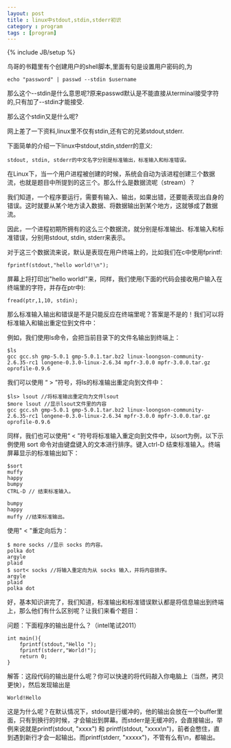 ```yaml
---
layout: post
title : linux中stdout,stdin,stderr初识
category : program
tags : [program]
---
```

{% include JB/setup %}

鸟哥的书籍里有个创建用户的shell脚本,里面有句是设置用户密码的,为

	echo "password" | passwd --stdin $username

那么这个--stdin是什么意思呢?原来passwd默认是不能直接从terminal接受字符的,只有加了--stdin才能接受.

那么这个stdin又是什么呢?

网上差了一下资料,linux里不仅有stdin,还有它的兄弟stdout,stderr.

下面简单的介绍一下linux中stdout,stdin,stderr的意义:

	stdout, stdin, stderr的中文名字分别是标准输出，标准输入和标准错误。

在Linux下，当一个用户进程被创建的时候，系统会自动为该进程创建三个数据流，也就是题目中所提到的这三个。那么什么是数据流呢（stream）？

我们知道，一个程序要运行，需要有输入、输出，如果出错，还要能表现出自身的错误。这时就要从某个地方读入数据、将数据输出到某个地方，这就够成了数据流。

因此，一个进程初期所拥有的这么三个数据流，就分别是标准输出、标准输入和标准错误，分别用stdout, stdin, stderr来表示。

对于这三个数据流来说，默认是表现在用户终端上的，比如我们在c中使用fprintf:

	fprintf(stdout,"hello world!\n");

屏幕上将打印出"hello world!"来，同样，我们使用(下面的代码会接收用户输入在终端里的字符，并存在ptr中):

	fread(ptr,1,10, stdin);

那么标准输入输出和错误是不是只能反应在终端里呢？答案是不是的！我们可以将标准输入和输出重定位到文件中：

例如，我们使用ls命令，会把当前目录下的文件名输出到终端上：

	$ls
	gcc gcc.sh gmp-5.0.1 gmp-5.0.1.tar.bz2 linux-loongson-community-2.6.35-rc1 longene-0.3.0-linux-2.6.34 mpfr-3.0.0 mpfr-3.0.0.tar.gz oprofile-0.9.6

我们可以使用 “ > ”符号，将ls的标准输出重定向到文件中：

	$ls> lsout //将标准输出重定向为文件lsout
	$more lsout //显示lsout文件里的内容
	gcc gcc.sh gmp-5.0.1 gmp-5.0.1.tar.bz2 linux-loongson-community-2.6.35-rc1 longene-0.3.0-linux-2.6.34 mpfr-3.0.0 mpfr-3.0.0.tar.gz oprofile-0.9.6

同样，我们也可以使用“ < ”符号将标准输入重定向到文件中，以sort为例，以下示例使用 sort 命令对由键盘键入的文本进行排序。键入ctrl-D 结束标准输入。终端屏幕显示的标准输出如下：

	$sort
	muffy
	happy
	bumpy
	CTRL-D // 结束标准输入。

	bumpy
	happy
	muffy //结束标准输出。

使用" < "重定向后为：

	$ more socks //显示 socks 的内容。
	polka dot
	argyle
	plaid 
	$ sort< socks //将输入重定向为从 socks 输入，并将内容排序。
	argyle
	plaid
	polka dot

好，基本知识讲完了，我们知道，标准输出和标准错误默认都是将信息输出到终端上，那么他们有什么区别呢？让我们来看个题目：

问题：下面程序的输出是什么？（intel笔试2011）

	int main(){
	    fprintf(stdout,"Hello ");
	    fprintf(stderr,"World!");
	    return 0;
	}

解答：这段代码的输出是什么呢？你可以快速的将代码敲入你电脑上（当然，拷贝更快），然后发现输出是

	World!Hello

这是为什么呢？在默认情况下，stdout是行缓冲的，他的输出会放在一个buffer里面，只有到换行的时候，才会输出到屏幕。而stderr是无缓冲的，会直接输出，举例来说就是printf(stdout, "xxxx") 和 printf(stdout, "xxxx\n")，前者会憋住，直到遇到新行才会一起输出。而printf(stderr, "xxxxx")，不管有么有\n，都输出。


